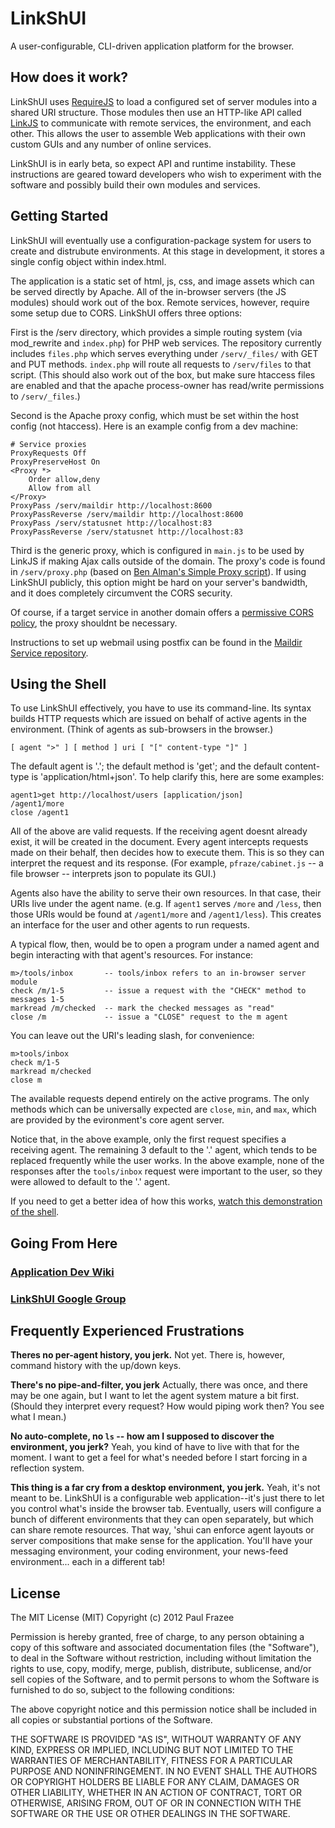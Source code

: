 LinkShUI
========

A user-configurable, CLI-driven application platform for the browser.

## How does it work?

LinkShUI uses [RequireJS](http://requirejs.org) to load a configured set of server modules into a shared URI structure. Those modules then use an HTTP-like API called [LinkJS](http://github.com/pfraze/linkjs) to communicate with remote services, the environment, and each other. This allows the user to assemble Web applications with their own custom GUIs and any number of online services.

LinkShUI is in early beta, so expect API and runtime instability. These instructions are geared toward developers who wish to experiment with the software and possibly build their own modules and services.

## Getting Started

LinkShUI will eventually use a configuration-package system for users to create and distrubute environments. At this stage in development, it stores a single config object within index.html.

The application is a static set of html, js, css, and image assets which can be served directly by Apache. All of the in-browser servers (the JS modules) should work out of the box. Remote services, however, require some setup due to CORS. LinkShUI offers three options:

First is the /serv directory, which provides a simple routing system (via mod_rewrite and `index.php`) for PHP web services. The repository currently includes `files.php` which serves everything under `/serv/_files/` with GET and PUT methods. `index.php` will route all requests to `/serv/files` to that script. (This should also work out of the box, but make sure htaccess files are enabled and that the apache process-owner has read/write permissions to `/serv/_files`.)

Second is the Apache proxy config, which must be set within the host config (not htaccess). Here is an example config from a dev machine:

```
# Service proxies
ProxyRequests Off
ProxyPreserveHost On
<Proxy *>
    Order allow,deny
    Allow from all
</Proxy>
ProxyPass /serv/maildir http://localhost:8600
ProxyPassReverse /serv/maildir http://localhost:8600
ProxyPass /serv/statusnet http://localhost:83
ProxyPassReverse /serv/statusnet http://localhost:83
```

Third is the generic proxy, which is configured in `main.js` to be used by LinkJS if making Ajax calls outside of the domain. The proxy's code is found in `/serv/proxy.php` (based on [Ben Alman's Simple Proxy script](https://github.com/cowboy/php-simple-proxy)). If using LinkShUI publicly, this option might be hard on your server's bandwidth, and it does completely circumvent the CORS security.

Of course, if a target service in another domain offers a [permissive CORS policy](https://www.google.com/search?q=CORS+ajax), the proxy shouldnt be necessary.

Instructions to set up webmail using postfix can be found in the [Maildir Service repository](https://github.com/pfraze/maildir-service).

## Using the Shell

To use LinkShUI effectively, you have to use its command-line. Its syntax builds HTTP requests which are issued on behalf of active agents in the environment. (Think of agents as sub-browsers in the browser.)

```[ agent ">" ] [ method ] uri [ "[" content-type "]" ]```

The default agent is '.'; the default method is 'get'; and the default content-type is 'application/html+json'. To help clarify this, here are some examples:

```
agent1>get http://localhost/users [application/json]
/agent1/more
close /agent1
```

All of the above are valid requests. If the receiving agent doesnt already exist, it will be created in the document. Every agent intercepts requests made on their behalf, then decides how to execute them. This is so they can interpret the request and its response. (For example, `pfraze/cabinet.js` -- a file browser -- interprets json to populate its GUI.)

Agents also have the ability to serve their own resources. In that case, their URIs live under the agent name. (e.g. If `agent1` serves `/more` and `/less`, then those URIs would be found at `/agent1/more` and `/agent1/less`). This creates an interface for the user and other agents to run requests.

A typical flow, then, would be to open a program under a named agent and begin interacting with that agent's resources. For instance:

```
m>/tools/inbox       -- tools/inbox refers to an in-browser server module
check /m/1-5         -- issue a request with the "CHECK" method to messages 1-5
markread /m/checked  -- mark the checked messages as "read"
close /m             -- issue a "CLOSE" request to the m agent 
```

You can leave out the URI's leading slash, for convenience:

```
m>tools/inbox
check m/1-5
markread m/checked
close m
```

The available requests depend entirely on the active programs. The only methods which can be universally expected are `close`, `min`, and `max`, which are provided by the evironment's core agent server.

Notice that, in the above example, only the first request specifies a receiving agent. The remaining 3 default to the '.' agent, which tends to be replaced frequently while the user works. In the above example, none of the responses after the `tools/inbox` request were important to the user, so they were allowed to default to the '.' agent.

If you need to get a better idea of how this works, [watch this demonstration of the shell](#TODO).

## Going From Here

### [Application Dev Wiki](https://github.com/pfraze/linkshui/wiki)

### [LinkShUI Google Group](https://groups.google.com/forum/#!forum/linkshui)

## Frequently Experienced Frustrations

**Theres no per-agent history, you jerk.** Not yet. There is, however, command history with the up/down keys.

**There's no pipe-and-filter, you jerk** Actually, there was once, and there may be one again, but I want to let the agent system mature a bit first. (Should they interpret every request? How would piping work then? You see what I mean.)

**No auto-complete, no `ls` -- how am I supposed to discover the environment, you jerk?** Yeah, you kind of have to live with that for the moment. I want to get a feel for what's needed before I start forcing in a reflection system.

**This thing is a far cry from a desktop environment, you jerk.** Yeah, it's not meant to be. LinkShUI is a configurable web application--it's just there to let you control what's inside the browser tab. Eventually, users will configure a bunch of different environments that they can open separately, but which can share remote resources. That way, 'shui can enforce agent layouts or server compositions that make sense for the application. You'll have your messaging environment, your coding environment, your news-feed environment... each in a different tab!

## License

The MIT License (MIT)
Copyright (c) 2012 Paul Frazee

Permission is hereby granted, free of charge, to any person obtaining a copy of this software and associated documentation files (the "Software"), to deal in the Software without restriction, including without limitation the rights to use, copy, modify, merge, publish, distribute, sublicense, and/or sell copies of the Software, and to permit persons to whom the Software is furnished to do so, subject to the following conditions:

The above copyright notice and this permission notice shall be included in all copies or substantial portions of the Software.

THE SOFTWARE IS PROVIDED "AS IS", WITHOUT WARRANTY OF ANY KIND, EXPRESS OR IMPLIED, INCLUDING BUT NOT LIMITED TO THE WARRANTIES OF MERCHANTABILITY, FITNESS FOR A PARTICULAR PURPOSE AND NONINFRINGEMENT. IN NO EVENT SHALL THE AUTHORS OR COPYRIGHT HOLDERS BE LIABLE FOR ANY CLAIM, DAMAGES OR OTHER LIABILITY, WHETHER IN AN ACTION OF CONTRACT, TORT OR OTHERWISE, ARISING FROM, OUT OF OR IN CONNECTION WITH THE SOFTWARE OR THE USE OR OTHER DEALINGS IN THE SOFTWARE.
